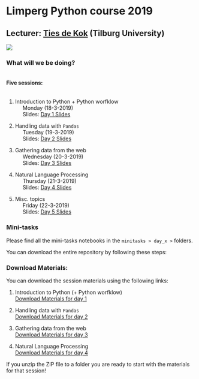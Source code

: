 # Limperg Python course 2019
## Lecturer: <a href="https://www.tiesdekok.com" target="_blank">Ties de Kok</a> (Tilburg University)
 <a href="https://opensource.org/licenses/MIT"><img src="https://img.shields.io/badge/license-MIT-blue.svg"></a>


### What will we be doing?

<span style="display: block; padding-top: 5px"></span>

**Five sessions:**

<span style="display: block; padding-top: 5px"></span>

1) Introduction to Python + Python worfklow     
<span style="padding-left: 20px" class="arrow-right"></span> Monday (18-3-2019)  
<span style="padding-left: 20px" class="arrow-right"></span>Slides: <a href="http://www.tiesdekok.com/slides/limperg_2019/day_1/" target="_blank">Day 1 Slides</a>

2) Handling data with `Pandas`  
<span style="padding-left: 20px" class="arrow-right"></span> Tuesday (19-3-2019)     
<span style="padding-left: 20px" class="arrow-right"></span>Slides: <a href="http://www.tiesdekok.com/slides/limperg_2019/day_2/" target="_blank">Day 2 Slides</a>

3) Gathering data from the web  
<span style="padding-left: 20px" class="arrow-right"></span> Wednesday (20-3-2019)    
<span style="padding-left: 20px" class="arrow-right"></span>Slides: <a href="http://www.tiesdekok.com/slides/limperg_2019/day_3/" target="_blank">Day 3 Slides</a>

4) Natural Language Processing   
<span style="padding-left: 20px" class="arrow-right"></span> Thursday (21-3-2019)    
<span style="padding-left: 20px" class="arrow-right"></span>Slides: <a href="http://www.tiesdekok.com/slides/limperg_2019/day_4/" target="_blank">Day 4 Slides</a>

5) Misc. topics  
<span style="padding-left: 20px" class="arrow-right"></span> Friday (22-3-2019)   
<span style="padding-left: 20px" class="arrow-right"></span>Slides: <a href="http://www.tiesdekok.com/slides/limperg_2019/day_5/" target="_blank">Day 5 Slides</a>

### Mini-tasks

Please find all the mini-tasks notebooks in the `minitasks > day_x >` folders.

You can download the entire repository by following these steps:

### Download Materials:

You can download the session materials using the following links:

1) Introduction to Python (+ Python worfklow)  
<a href="#">Download Materials for day 1</a>

2) Handling data with `Pandas`   
<a href="#">Download Materials for day 2</a>

3) Gathering data from the web   
<a href="#">Download Materials for day 3</a>

4) Natural Language Processing   
<a href="#">Download Materials for day 4</a>

If you unzip the ZIP file to a folder you are ready to start with the materials for that session!